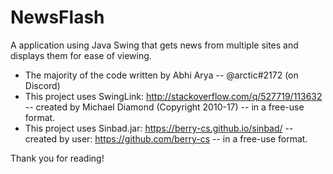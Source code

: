 # NewsFlash
A application using Java Swing that gets news from multiple sites and displays them for ease of viewing. 

- The majority of the code written by Abhi Arya -- @arctic#2172 (on Discord)
- This project uses SwingLink: http://stackoverflow.com/q/527719/113632 -- created by Michael Diamond (Copyright 2010-17) -- in a free-use format. 
- This project uses Sinbad.jar: https://berry-cs.github.io/sinbad/ -- created by user: https://github.com/berry-cs -- in a free-use format. 

Thank you for reading!


